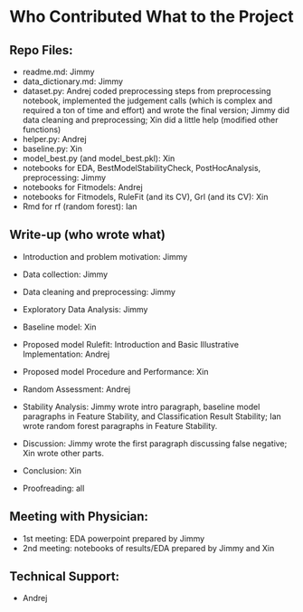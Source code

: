 # Who Contributed What to the Project

## Repo Files:

+ readme.md: Jimmy
+ data_dictionary.md: Jimmy
+ dataset.py: Andrej coded preprocessing steps from preprocessing notebook, implemented the judgement calls (which is complex and required a ton of time and effort) and wrote the final version; Jimmy did data cleaning and preprocessing; Xin did a little help (modified other functions)
+ helper.py: Andrej
+ baseline.py: Xin
+ model_best.py (and model_best.pkl): Xin
+ notebooks for EDA, BestModelStabilityCheck, PostHocAnalysis, preprocessing: Jimmy
+ notebooks for Fitmodels: Andrej
+ notebooks for Fitmodels, RuleFit (and its CV), Grl (and its CV): Xin
+ Rmd for rf (random forest): Ian

## Write-up (who wrote what)

+ Introduction and problem motivation: Jimmy
+ Data collection: Jimmy
+ Data cleaning and preprocessing: Jimmy
+ Exploratory Data Analysis: Jimmy
+ Baseline model: Xin
+ Proposed model Rulefit: Introduction and Basic Illustrative Implementation: Andrej
+ Proposed model Procedure and Performance: Xin
+ Random Assessment: Andrej
+ Stability Analysis: Jimmy wrote intro paragraph, baseline model paragraphs in Feature Stability, and Classification Result Stability; Ian wrote random forest paragraphs in Feature Stability.
+ Discussion: Jimmy wrote the first paragraph discussing false negative; Xin wrote other parts.
+ Conclusion: Xin

+ Proofreading: all

## Meeting with Physician:
+ 1st meeting: EDA powerpoint prepared by Jimmy
+ 2nd meeting: notebooks of results/EDA prepared by Jimmy and Xin

## Technical Support:
+ Andrej

